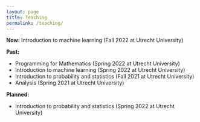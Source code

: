 ```yaml
---
layout: page
title: Teaching
permalink: /teaching/
---
```



**Now:** Introduction to machine learning (Fall 2022 at Utrecht University)

**Past:**
- Programming for Mathematics (Spring 2022 at Utrecht University)
- Introduction to machine learning (Spring 2022 at Utrecht University)
- Introduction to probability and statistics (Fall 2021 at Utrecht University)
- Analysis (Spring 2021 at Utrecht University)

**Planned:**
- Introduction to probability and statistics (Spring 2022 at Utrecht University)
